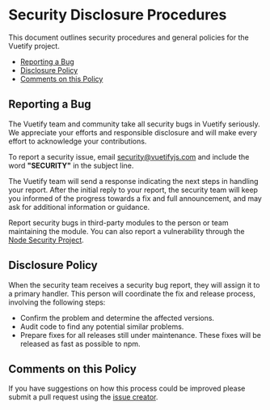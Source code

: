 # Security Disclosure Procedures

This document outlines security procedures and general policies for the Vuetify project.

  * [Reporting a Bug](#reporting-a-bug)
  * [Disclosure Policy](#disclosure-policy)
  * [Comments on this Policy](#comments-on-this-policy)

## Reporting a Bug

The Vuetify team and community take all security bugs in Vuetify seriously. We appreciate your efforts and responsible disclosure and will make every effort to acknowledge your contributions.

To report a security issue, email [security@vuetifyjs.com](mailto:security@vuetifyjs.com?subject=SECURITY) and include the word **"SECURITY"** in the subject line.

The Vuetify team will send a response indicating the next steps in handling your report. After the initial reply to your report, the security team will keep you informed of the progress towards a fix and full announcement, and may ask for additional information or guidance.

Report security bugs in third-party modules to the person or team maintaining the module. You can also report a vulnerability through the [Node Security Project](https://nodesecurity.io/report).

## Disclosure Policy

When the security team receives a security bug report, they will assign it to a
primary handler. This person will coordinate the fix and release process,
involving the following steps:

  * Confirm the problem and determine the affected versions.
  * Audit code to find any potential similar problems.
  * Prepare fixes for all releases still under maintenance. These fixes will be released as fast as possible to npm.

## Comments on this Policy

If you have suggestions on how this process could be improved please submit a pull request using the [issue creator](https://issues.vuetifyjs.com).
